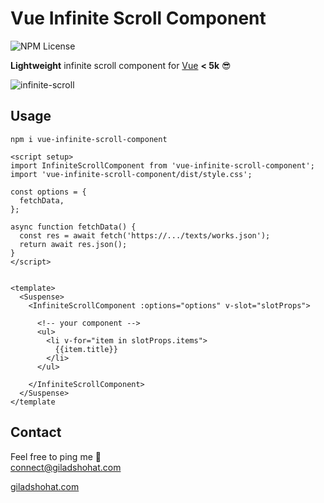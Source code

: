 # Vue Infinite Scroll Component

![NPM License](https://img.shields.io/npm/l/vue-infinite-scroll-component)

**Lightweight** infinite scroll component for [Vue](https://vuejs.org/) **< 5k** 😎 <br>

![infinite-scroll](https://github.com/gshohat/vue-infinite-scroll-component/assets/91323932/5af8a9fa-b6fc-4f93-a66b-e15817dd9bf6)

## Usage

`npm i vue-infinite-scroll-component`

```
<script setup>
import InfiniteScrollComponent from 'vue-infinite-scroll-component';
import 'vue-infinite-scroll-component/dist/style.css';

const options = {
  fetchData,
};

async function fetchData() {
  const res = await fetch('https://.../texts/works.json');
  return await res.json();
}
</script>


<template>
  <Suspense>
    <InfiniteScrollComponent :options="options" v-slot="slotProps">

      <!-- your component -->
      <ul>
        <li v-for="item in slotProps.items">
          {{item.title}}
        </li>
      </ul>

    </InfiniteScrollComponent>
  </Suspense>
</template
```


## Contact
Feel free to ping me 💫
<br>
connect@giladshohat.com

[giladshohat.com](https://giladshohat.com)
